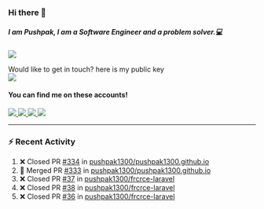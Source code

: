 ### Hi there 👋


##### I am Pushpak, I am a Software Engineer and a problem solver.💻

![](https://komarev.com/ghpvc/?username=pushpak1300)

 Would like to get in touch? here is my public key 
 <br> <a href='https://keybase.io/pushpak1300'><img src="https://img.shields.io/keybase/pgp/pushpak1300?color=pinl&label=PGP&style=for-the-badge"/></a></br>
#### You can find me on these accounts!
<p>
<a href='https://twitter.com/pushpak1300'><a href="https://pushpak1300.me/" target="_blank">
  <img src="https://img.shields.io/badge/website-%23E34F26.svg?&style=for-the-badge" />
</a> 
 
 <a href="https://twitter.com/pushpak1300" target="_blank">
  <img src="https://img.shields.io/badge/twitter-%231DA1F2.svg?&style=for-the-badge&logo=twitter&logoColor=white" />
</a> 

<a href="https://www.linkedin.com/in/pushpak-c-286b17b1/" target="_blank">
  <img src="https://img.shields.io/badge/linkedin-%230077B5.svg?&style=for-the-badge&logo=linkedin&logoColor=white" />
</a> 

<a href="https://dev.to/pushpak1300/" target="_blank">
  <img src="http://img.shields.io/badge/dev.to-gray?style=for-the-badge&logo=dev.to&?logoColor=white?logoWidth=100?label=" />
</a> 


</p>

---

### ⚡ Recent Activity

<!--START_SECTION:activity-->
1. ❌ Closed PR [#334](https://github.com/pushpak1300/pushpak1300.github.io/pull/334) in [pushpak1300/pushpak1300.github.io](https://github.com/pushpak1300/pushpak1300.github.io)
2. 🎉 Merged PR [#333](https://github.com/pushpak1300/pushpak1300.github.io/pull/333) in [pushpak1300/pushpak1300.github.io](https://github.com/pushpak1300/pushpak1300.github.io)
3. ❌ Closed PR [#37](https://github.com/pushpak1300/frcrce-laravel/pull/37) in [pushpak1300/frcrce-laravel](https://github.com/pushpak1300/frcrce-laravel)
4. ❌ Closed PR [#38](https://github.com/pushpak1300/frcrce-laravel/pull/38) in [pushpak1300/frcrce-laravel](https://github.com/pushpak1300/frcrce-laravel)
5. ❌ Closed PR [#36](https://github.com/pushpak1300/frcrce-laravel/pull/36) in [pushpak1300/frcrce-laravel](https://github.com/pushpak1300/frcrce-laravel)
<!--END_SECTION:activity-->
